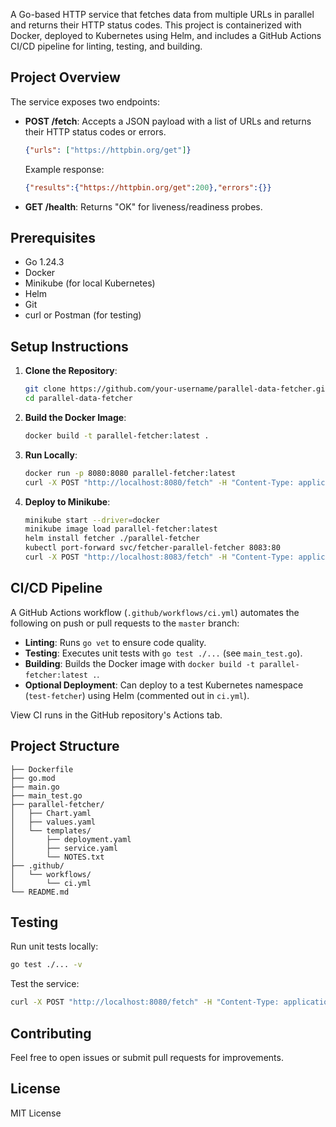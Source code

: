A Go-based HTTP service that fetches data from multiple URLs in parallel and returns their HTTP status codes. This project is containerized with Docker, deployed to Kubernetes using Helm, and includes a GitHub Actions CI/CD pipeline for linting, testing, and building.

## Project Overview
The service exposes two endpoints:
- **POST /fetch**: Accepts a JSON payload with a list of URLs and returns their HTTP status codes or errors.
  ```json
  {"urls": ["https://httpbin.org/get"]}
  ```
  Example response:
  ```json
  {"results":{"https://httpbin.org/get":200},"errors":{}}
  ```
- **GET /health**: Returns "OK" for liveness/readiness probes.

## Prerequisites
- Go 1.24.3
- Docker
- Minikube (for local Kubernetes)
- Helm
- Git
- curl or Postman (for testing)

## Setup Instructions
1. **Clone the Repository**:
   ```bash
   git clone https://github.com/your-username/parallel-data-fetcher.git
   cd parallel-data-fetcher
   ```

2. **Build the Docker Image**:
   ```bash
   docker build -t parallel-fetcher:latest .
   ```

3. **Run Locally**:
   ```bash
   docker run -p 8080:8080 parallel-fetcher:latest
   curl -X POST "http://localhost:8080/fetch" -H "Content-Type: application/json" -d '{"urls": ["https://httpbin.org/get"]}'
   ```

4. **Deploy to Minikube**:
   ```bash
   minikube start --driver=docker
   minikube image load parallel-fetcher:latest
   helm install fetcher ./parallel-fetcher
   kubectl port-forward svc/fetcher-parallel-fetcher 8083:80
   curl -X POST "http://localhost:8083/fetch" -H "Content-Type: application/json" -d '{"urls": ["https://httpbin.org/get"]}'
   ```

## CI/CD Pipeline
A GitHub Actions workflow (`.github/workflows/ci.yml`) automates the following on push or pull requests to the `master` branch:
- **Linting**: Runs `go vet` to ensure code quality.
- **Testing**: Executes unit tests with `go test ./...` (see `main_test.go`).
- **Building**: Builds the Docker image with `docker build -t parallel-fetcher:latest .`.
- **Optional Deployment**: Can deploy to a test Kubernetes namespace (`test-fetcher`) using Helm (commented out in `ci.yml`).

View CI runs in the GitHub repository's Actions tab.

## Project Structure
```
├── Dockerfile
├── go.mod
├── main.go
├── main_test.go
├── parallel-fetcher/
│   ├── Chart.yaml
│   ├── values.yaml
│   └── templates/
│       ├── deployment.yaml
│       ├── service.yaml
│       └── NOTES.txt
├── .github/
│   └── workflows/
│       └── ci.yml
└── README.md
```

## Testing
Run unit tests locally:
```bash
go test ./... -v
```

Test the service:
```bash
curl -X POST "http://localhost:8080/fetch" -H "Content-Type: application/json" -d '{"urls": ["https://httpbin.org/get"]}'
```

## Contributing
Feel free to open issues or submit pull requests for improvements.

## License
MIT License